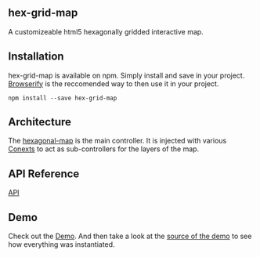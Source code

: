 ## hex-grid-map

A customizeable html5 hexagonally gridded interactive map.

## Installation

hex-grid-map is available on npm.
Simply install and save in your project. [Browserify](http://browserify.org/) is the reccomended way to then use it in your project.
```
npm install --save hex-grid-map
```

## Architecture

The [hexagonal-map](http://chad-autry.github.io/hex-grid-map/#/jsdoc/module-hexagonal-map?anchor=hexagonal-map#hexagonal-map) is the main controller. It is injected with various [Conexts](http://chad-autry.github.io/hex-grid-map/#/jsdoc/Context?anchor=Context#Context) to act as sub-controllers for the layers of the map.

## API Reference

[API](http://chad-autry.github.io/hex-grid-map/#/jsdoc)

## Demo

Check out the [Demo](http://chad-autry.github.io/hex-grid-map/#/demo). And then take a look at the [source of the demo](https://github.com/chad-autry/hex-grid-map/tree/master/gh-pages/src) to see how everything was instantiated.
